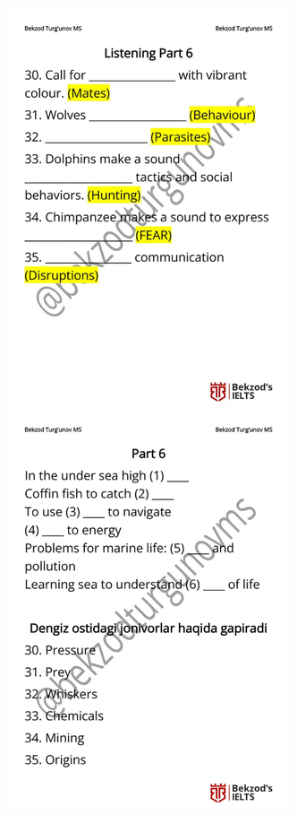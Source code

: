 ![photo_2024-12-24_17-53-18](../photo_2024-12-24_17-53-18.jpg)
![photo_2024-12-24_13-28-53](../photo_2024-12-24_13-28-53.jpg)
